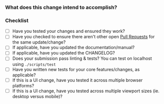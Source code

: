 ### What does this change intend to accomplish?


### Checklist

* [ ] Have you tested your changes and ensured they work?
* [ ] Have you checked to ensure there aren't other open [Pull Requests](../../../pulls) for the same update/change?
* [ ] If applicable, have you updated the documentation/manual?
* [ ] If applicable, have you updated the CHANGELOG?
* [ ] Does your submission pass linting & tests? You can test on localhost using `./scripts/test`
* [ ] Have you written new tests for your core features/changes, as applicable?
* [ ] If this is a UI change, have you tested it across multiple browser platforms?
* [ ] If this is a UI change, have you tested across multiple viewport sizes (ie. desktop versus mobile)?

<!-- You can erase any parts of this template not applicable to your Pull Request. -->
